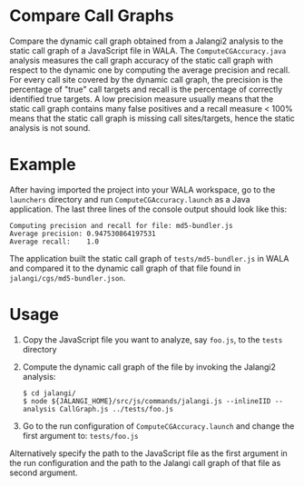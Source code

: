 # Compare Call Graphs
Compare the dynamic call graph obtained from a Jalangi2 analysis to the static call graph of a JavaScript file in WALA. The `ComputeCGAccuracy.java` analysis measures the call graph accuracy of the static call graph with respect to the dynamic one by computing the average precision and recall. For every call site covered by the dynamic call graph, the precision is the percentage of "true" call targets and recall is the percentage of correctly identified true targets. A low precision measure usually means that the static call graph contains many false positives and a recall measure < 100% means that the static call graph is missing call sites/targets, hence the static analysis is not sound.

# Example
After having imported the project into your WALA workspace, go to the `launchers` directory and run `ComputeCGAccuracy.launch` as a Java application. The last three lines of the console output should look like this:

```
Computing precision and recall for file: md5-bundler.js
Average precision: 0.947530864197531
Average recall:    1.0
```

The application built the static call graph of `tests/md5-bundler.js` in WALA and compared it to the dynamic call graph of that file found in `jalangi/cgs/md5-bundler.json`. 

# Usage
1. Copy the JavaScript file you want to analyze, say `foo.js`, to the `tests` directory

2. Compute the dynamic call graph of the file by invoking the Jalangi2 analysis:

    ```
    $ cd jalangi/
    $ node ${JALANGI_HOME}/src/js/commands/jalangi.js --inlineIID --analysis CallGraph.js ../tests/foo.js
    ```

3. Go to the run configuration of `ComputeCGAccuracy.launch` and change the first argument to: `tests/foo.js`

Alternatively specify the path to the JavaScript file as the first argument in the run configuration and the path to the Jalangi call graph of that file as second argument.
